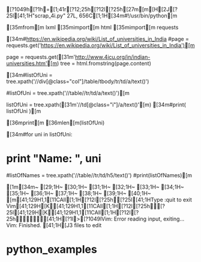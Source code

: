 [?1049h[?1h=[1;41r[?12;25h[?12l[?25h[27m[m[H[2J[?25l[41;1H"scrap_4i.py" 27L, 656C[1;1H[34m#!/usr/bin/python[m

[35mfrom[m lxml [35mimport[m html
[35mimport[m requests

[34m#https://en.wikipedia.org/wiki/List_of_universities_in_India
#page = requests.get('https://en.wikipedia.org/wiki/List_of_universities_in_India')[m

page = requests.get([31m'http://www.4icu.org/in/indian-universities.htm'[m)
tree = html.fromstring(page.content)

[34m#listOfUni = tree.xpath('//div[@class="col"]/table/tbody/tr/td/a/text()')

#listOfUni = tree.xpath('//table//tr/td/a/text()')[m

listOfUni = tree.xpath([31m'//td[@class="i"]/a/text()'[m)
[34m#print( listOfUni )[m

[36mprint[m [36mlen[m(listOfUni)

[34m#for uni in listOfUni:
#       print "Name: ", uni


#listOfNames = tree.xpath('//table//tr/td/h5/text()')
#print(listOfNames)[m

[1m[34m~                                                                                                                                                 [29;1H~                                                                                                                                                 [30;1H~                                                                                                                                                 [31;1H~                                                                                                                                                 [32;1H~                                                                                                                                                 [33;1H~                                                                                                                                                 [34;1H~                                                                                                                                                 [35;1H~                                                                                                                                                 [36;1H~                                                                                                                                                 [37;1H~                                                                                                                                                 [38;1H~                                                                                                                                                 [39;1H~                                                                                                                                                 [40;1H~                                                                                                                                                 [m[41;129H1,1[11CAll[1;1H[?12l[?25h[?25l[41;1HType  :quit<Enter>  to exit Vim[41;129H[K[41;129H1,1[11CAll[1;1H[?12l[?25h[?25l[41;129H[K[41;129H1,1[11CAll[1;1H[?12l[?25h[41;1H[?1l>[?1049lVim: Error reading input, exiting...
Vim: Finished.
[41;1H[J3 files to edit
# python_examples
